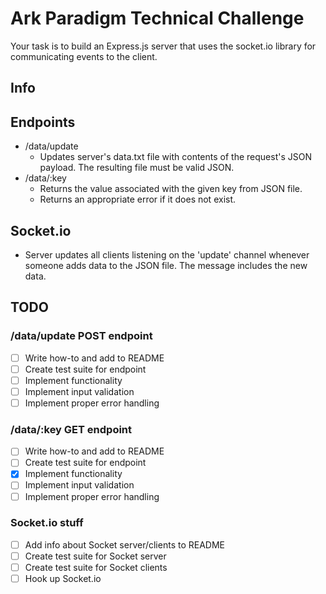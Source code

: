 # Ark Paradigm Technical Challenge
Your task is to build an Express.js server that uses the socket.io library for communicating events to the client.

## Info

## Endpoints
- /data/update
    - Updates server's data.txt file with contents of the request's JSON payload. The resulting file must be valid JSON.
- /data/:key
    - Returns the value associated with the given key from JSON file.
    - Returns an appropriate error if it does not exist.

## Socket.io
- Server updates all clients listening on the 'update' channel whenever someone adds data to the JSON file. The message includes the new data.

## TODO

### /data/update POST endpoint
- [ ] Write how-to and add to README
- [ ] Create test suite for endpoint
- [ ] Implement functionality
- [ ] Implement input validation
- [ ] Implement proper error handling

### /data/:key GET endpoint
- [ ] Write how-to and add to README
- [ ] Create test suite for endpoint
- [x] Implement functionality
- [ ] Implement input validation
- [ ] Implement proper error handling

### Socket.io stuff
- [ ] Add info about Socket server/clients to README
- [ ] Create test suite for Socket server
- [ ] Create test suite for Socket clients
- [ ] Hook up Socket.io
